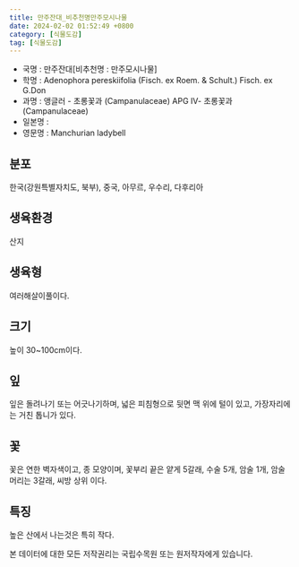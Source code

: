 ```yaml
---
title: 만주잔대_비추천명만주모시나물
date: 2024-02-02 01:52:49 +0800
category: [식물도감]
tag: [식물도감]
---
```




- 국명 : 만주잔대[비추천명 : 만주모시나물]
- 학명 : Adenophora pereskiifolia (Fisch. ex Roem. & Schult.) Fisch. ex G.Don
- 과명 : 앵글러 - 초롱꽃과 (Campanulaceae) APG Ⅳ- 초롱꽃과 (Campanulaceae)
- 일본명 : 
- 영문명 : Manchurian ladybell


## 분포
한국(강원특별자치도, 북부), 중국, 아무르, 우수리, 다후리아
## 생육환경
산지
## 생육형
여러해살이풀이다.
## 크기
높이 30~100cm이다.
## 잎
잎은 돌려나기 또는 어긋나기하며, 넓은 피침형으로 뒷면 맥 위에 털이 있고, 가장자리에는 거친 톱니가 있다.
## 꽃
꽃은 연한 벽자색이고, 종 모양이며, 꽃부리 끝은 얕게 5갈래, 수술 5개, 암술 1개, 암술머리는 3갈래, 씨방 상위 이다.
## 특징
높은 산에서 나는것은 특히 작다.






본 데이터에 대한 모든 저작권리는 국립수목원 또는 원저작자에게 있습니다.
